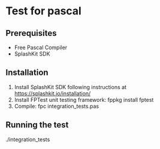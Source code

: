 # Test for pascal

## Prerequisites
- Free Pascal Compiler
- SplashKit SDK

## Installation
1. Install SplashKit SDK following instructions at https://splashkit.io/installation/
2. Install FPTest unit testing framework:
   fppkg install fptest
3. Compile: fpc integration_tests.pas

## Running the test
./integration_tests
